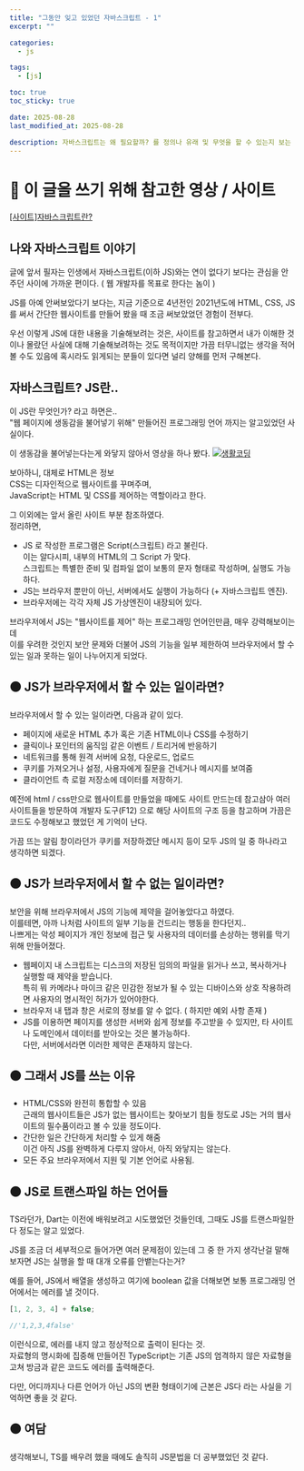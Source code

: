 ```yaml
---
title: "그동안 잊고 있었던 자바스크립트 - 1"
excerpt: ""

categories:
  - js

tags:
  - [js]

toc: true
toc_sticky: true

date: 2025-08-28
last_modified_at: 2025-08-28

description: 자바스크립트는 왜 필요할까? 를 정의나 유래 및 무엇을 할 수 있는지 보는 글
---
```


# 🔴 이 글을 쓰기 위해 참고한 영상 / 사이트

[[사이트]자바스크립트란?](https://ko.javascript.info/intro)

## 나와 자바스크립트 이야기

글에 앞서 필자는 인생에서 자바스크립트(이하 JS)와는 연이 없다기 보다는 관심을 안주던 사이에 가까운 편이다. ( 웹 개발자를 목표로 한다는 놈이 )

JS를 아예 안써보았다기 보다는, 지금 기준으로 4년전인 2021년도에 HTML, CSS, JS를 써서 간단한 웹사이트를 만들어 봤을 때 조금 써보았었던 경험이 전부다.

우선 이렇게 JS에 대한 내용을 기술해보려는 것은, 사이트를 참고하면서 내가 이해한 것이나 몰랐던 사실에 대해 기술해보려하는 것도 목적이지만 가끔 터무니없는 생각을 적어볼 수도 있음에 혹시라도 읽게되는 분들이 있다면 널리 양해를 먼저 구해본다.

## 자바스크립트? JS란..

이 JS란 무엇인가? 라고 하면은..  
"웹 페이지에 생동감을 불어넣기 위해" 만들어진 프로그래밍 언어 까지는 알고있었던 사실이다.

이 생동감을 불어넣는다는게 와닿지 않아서 영상을 하나 봤다.
[![생활코딩](/devken65.github.io/assets/img/250901/youtube_js.png)](https://www.youtube.com/watch?v=QbnpmgRVtjU)

보아하니, 대체로 HTML은 정보  
CSS는 디자인적으로 웹사이트를 꾸며주며,  
JavaScript는 HTML 및 CSS를 제어하는 역할이라고 한다.

그 이외에는 앞서 올린 사이트 부분 참조하였다.  
정리하면,

- JS 로 작성한 프로그램은 Script(스크립트) 라고 불린다.  
  이는 알다시피, 내부의 HTML의 그 Script 가 맞다.  
  스크립트는 특별한 준비 및 컴파일 없이 보통의 문자 형태로 작성하며, 실행도 가능하다.
- JS는 브라우저 뿐만이 아닌, 서버에서도 실행이 가능하다 (+ 자바스크립트 엔진).
- 브라우저에는 각각 자체 JS 가상엔진이 내장되어 있다.

브라우저에서 JS는 "웹사이트를 제어" 하는 프로그래밍 언어인만큼, 매우 강력해보이는데  
이를 우려한 것인지 보안 문제와 더불어 JS의 기능을 일부 제한하여 브라우저에서 할 수 있는 일과 못하는 일이 나누어지게 되었다.

## 🟠 JS가 브라우저에서 할 수 있는 일이라면?

브라우저에서 할 수 있는 일이라면, 다음과 같이 있다.

- 페이지에 새로운 HTML 추가 혹은 기존 HTML이나 CSS를 수정하기
- 클릭이나 포인터의 움직임 같은 이벤트 / 트리거에 반응하기
- 네트워크를 통해 원격 서버에 요청, 다운로드, 업로드
- 쿠키를 가져오거나 설정, 사용자에게 질문을 건네거나 메시지를 보여줌
- 클라이언트 측 로컬 저장소에 데이터를 저장하기.

예전에 html / css만으로 웹사이트를 만들었을 때에도 사이트 만드는데 참고삼아 여러 사이트들을 방문하여 개발자 도구(F12) 으로 해당 사이트의 구조 등을 참고하며 가끔은 코드도 수정해보고 했었던 게 기억이 난다.

가끔 뜨는 알림 창이라던가 쿠키를 저장하겠단 메시지 등이 모두 JS의 일 중 하나라고 생각하면 되겠다.

## 🟠 JS가 브라우저에서 할 수 없는 일이라면?

보안을 위해 브라우저에서 JS의 기능에 제약을 걸어놓았다고 하였다.  
이를테면, 아까 나처럼 사이트의 일부 기능을 건드리는 행동을 한다던지..  
나쁘게는 악성 페이지가 개인 정보에 접근 및 사용자의 데이터를 손상하는 행위를 막기 위해 만들어졌다.

- 웹페이지 내 스크립트는 디스크의 저장된 임의의 파일을 읽거나 쓰고, 복사하거나 실행할 때 제약을 받습니다.  
  특히 뭐 카메라나 마이크 같은 민감한 정보가 될 수 있는 디바이스와 상호 작용하려면 사용자의 명시적인 허가가 있어야한다.
- 브라우저 내 탭과 창은 서로의 정보를 알 수 없다. ( 하지만 예외 사항 존재 )
- JS를 이용하면 페이지를 생성한 서버와 쉽게 정보를 주고받을 수 있지만, 타 사이트나 도메인에서 데이터를 받아오는 것은 불가능하다.  
  다만, 서버에서라면 이러한 제약은 존재하지 않는다.

## 🟠 그래서 JS를 쓰는 이유

- HTML/CSS와 완전히 통합할 수 있음  
  근래의 웹사이트들은 JS가 없는 웹사이트는 찾아보기 힘들 정도로 JS는 거의 웹사이트의 필수품이라고 볼 수 있을 정도이다.
- 간단한 일은 간단하게 처리할 수 있게 해줌  
  이건 아직 JS를 완벽하게 다루지 않아서, 아직 와닿지는 않는다.
- 모든 주요 브라우저에서 지원 및 기본 언어로 사용됨.

## 🟠 JS로 트랜스파일 하는 언어들

TS라던가, Dart는 이전에 배워보려고 시도했었던 것들인데, 그때도 JS를 트랜스파일한다 정도는 알고 있었다.

JS를 조금 더 세부적으로 들어가면 여러 문제점이 있는데 그 중 한 가지 생각난걸 말해보자면 JS는 실행을 할 때 대개 오류를 안뱉는다는거?

예를 들어, JS에서 배열을 생성하고 여기에 boolean 값을 더해보면
보통 프로그래밍 언어에서는 에러를 낼 것이다.

```javascript
[1, 2, 3, 4] + false;

//'1,2,3,4false'
```

이런식으로, 에러를 내지 않고 정상적으로 출력이 된다는 것.  
자료형의 명시화에 집중해 만들어진 TypeScript는 기존 JS의 엄격하지 않은 자료형을 고쳐 방금과 같은 코드도 에러를 출력해준다.

다만, 어디까지나 다른 언어가 아닌 JS의 변환 형태이기에 근본은 JS다 라는 사실을 기억하면 좋을 것 같다.

## 🟠 여담

생각해보니, TS를 배우려 했을 때에도 솔직히 JS문법을 더 공부했었던 것 같다.
